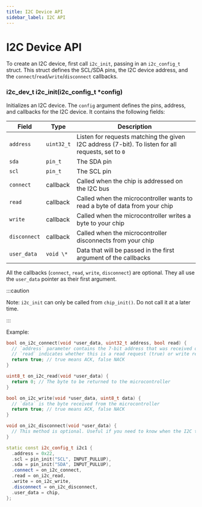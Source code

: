 ```yaml
---
title: I2C Device API
sidebar_label: I2C API
---
```


# I2C Device API

To create an I2C device, first call `i2c_init`, passing in an `i2c_config_t` struct. This struct defines the SCL/SDA pins, the I2C device address, and the `connect`/`read`/`write`/`disconnect` callbacks.

### i2c_dev_t i2c_init(i2c_config_t \*config)

Initializes an I2C device. The `config` argument defines the pins, address, and callbacks for the I2C device. It contains the following fields:

| Field        | Type       | Description                                                                                        |
| ------------ | ---------- | -------------------------------------------------------------------------------------------------- |
| `address`    | `uint32_t` | Listen for requests matching the given I2C address (7-bit). To listen for all requests, set to `0` |
| `sda`        | `pin_t`    | The SDA pin                                                                                        |
| `scl`        | `pin_t`    | The SCL pin                                                                                        |
| `connect`    | callback   | Called when the chip is addressed on the I2C bus                                                   |
| `read`       | callback   | Called when the microcontroller wants to read a byte of data from your chip                        |
| `write`      | callback   | Called when the microcontroller writes a byte to your chip                                         |
| `disconnect` | callback   | Called when the microcontroller disconnects from your chip                                         |
| `user_data`  | `void \*`  | Data that will be passed in the first argument of the callbacks                                    |

All the callbacks (`connect`, `read`, `write`, `disconnect`) are optional. They all use the `user_data` pointer as their first argument.

:::caution

Note: `i2c_init` can only be called from `chip_init()`. Do not call it at a later time.

:::

Example:

```cpp
bool on_i2c_connect(void *user_data, uint32_t address, bool read) {
  // `address` parameter contains the 7-bit address that was received on the I2C bus.
  // `read` indicates whether this is a read request (true) or write request (false).
  return true; // true means ACK, false NACK
}

uint8_t on_i2c_read(void *user_data) {
  return 0; // The byte to be returned to the microcontroller
}

bool on_i2c_write(void *user_data, uint8_t data) {
  // `data` is the byte received from the microcontroller
  return true; // true means ACK, false NACK
}

void on_i2c_disconnect(void *user_data) {
  // This method is optional. Useful if you need to know when the I2C transaction has concluded.
}

static const i2c_config_t i2c1 {
  .address = 0x22,
  .scl = pin_init("SCL", INPUT_PULLUP),
  .sda = pin_init("SDA", INPUT_PULLUP),
  .connect = on_i2c_connect,
  .read = on_i2c_read,
  .write = on_i2c_write,
  .disconnect = on_i2c_disconnect,
  .user_data = chip,
};
```
